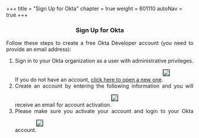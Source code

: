 +++
title = "Sign Up for Okta"
chapter = true
weight = 601110
autoNav = true
+++

<center><h3>Sign Up for Okta</h3></center>

<div style="text-align: justify">
    Follow these steps to create a free Okta Developer account (you need to provide an email address):
    <ol>
        <li>Sign in to your Okta organization as a user with administrative privileges. If you do not have an account, <a href="https://developer.okta.com/signup/">click here to open a new one</a>.<img src="/images/okta-signup.png" style="margin:15px 0px; border:1px solid black"/></li>
        <li> Create an account by entering the following information and you will receive an email for account activation.<img src="/images/okta-signupdetails.png" style="margin:15px 0px; border:1px solid black"/></li>
        <li>Please make sure you activate your account and login to your Okta account.<img src="/images/okta-activateaccount.png" style="margin:15px 0px; border:1px solid black"/></li>
    </ol>
</div>
